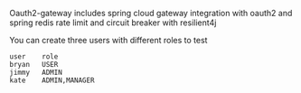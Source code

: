 Oauth2-gateway includes spring cloud gateway integration with oauth2 and spring redis rate limit and circuit breaker with resilient4j

You can create three users with different roles to test

```
user    role
bryan   USER 
jimmy   ADMIN 
kate    ADMIN,MANAGER
```